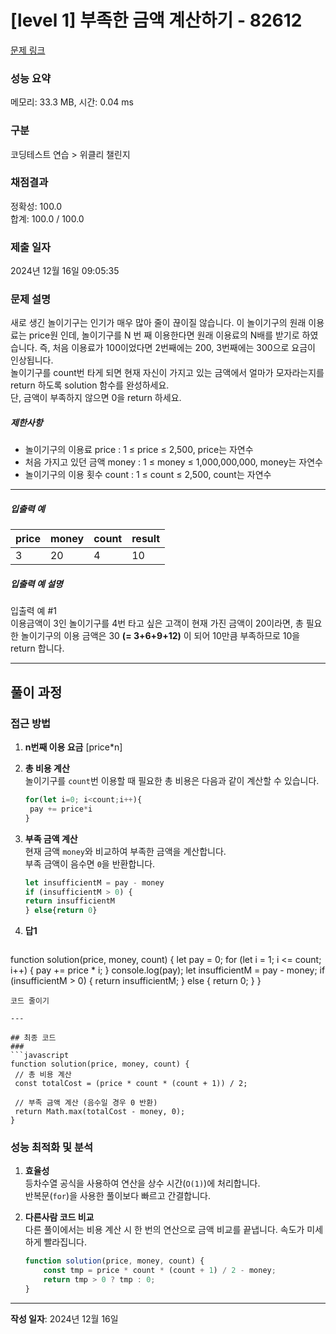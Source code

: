 # [level 1] 부족한 금액 계산하기 - 82612 

[문제 링크](https://school.programmers.co.kr/learn/courses/30/lessons/82612) 

### 성능 요약

메모리: 33.3 MB, 시간: 0.04 ms

### 구분

코딩테스트 연습 > 위클리 챌린지

### 채점결과

정확성: 100.0<br/>합계: 100.0 / 100.0

### 제출 일자

2024년 12월 16일 09:05:35

### 문제 설명

<p style="user-select: auto !important;">새로 생긴 놀이기구는 인기가 매우 많아 줄이 끊이질 않습니다. 이 놀이기구의 원래 이용료는 price원 인데, 놀이기구를 N 번 째 이용한다면 원래 이용료의 N배를 받기로 하였습니다. 즉, 처음 이용료가 100이었다면 2번째에는 200, 3번째에는 300으로 요금이 인상됩니다.<br style="user-select: auto !important;">
놀이기구를 count번 타게 되면 현재 자신이 가지고 있는 금액에서 얼마가 모자라는지를 return 하도록 solution 함수를 완성하세요.<br style="user-select: auto !important;">
단, 금액이 부족하지 않으면 0을 return 하세요.</p>

<h5 style="user-select: auto !important;">제한사항</h5>

<ul style="user-select: auto !important;">
<li style="user-select: auto !important;">놀이기구의 이용료 price : 1 ≤ price ≤ 2,500, price는 자연수</li>
<li style="user-select: auto !important;">처음 가지고 있던 금액 money : 1 ≤ money ≤ 1,000,000,000, money는 자연수</li>
<li style="user-select: auto !important;">놀이기구의 이용 횟수 count : 1 ≤ count ≤ 2,500, count는 자연수</li>
</ul>

<hr style="user-select: auto !important;">

<h5 style="user-select: auto !important;">입출력 예</h5>
<table class="table" style="user-select: auto !important;">
        <thead style="user-select: auto !important;"><tr style="user-select: auto !important;">
<th style="user-select: auto !important;">price</th>
<th style="user-select: auto !important;">money</th>
<th style="user-select: auto !important;">count</th>
<th style="user-select: auto !important;">result</th>
</tr>
</thead>
        <tbody style="user-select: auto !important;"><tr style="user-select: auto !important;">
<td style="user-select: auto !important;">3</td>
<td style="user-select: auto !important;">20</td>
<td style="user-select: auto !important;">4</td>
<td style="user-select: auto !important;">10</td>
</tr>
</tbody>
      </table>
<h5 style="user-select: auto !important;">입출력 예 설명</h5>

<p style="user-select: auto !important;">입출력 예 #1<br style="user-select: auto !important;">
이용금액이 3인 놀이기구를 4번 타고 싶은 고객이 현재 가진 금액이 20이라면, 총 필요한 놀이기구의 이용 금액은 30 <strong style="user-select: auto !important;">(= 3+6+9+12)</strong> 이 되어 10만큼 부족하므로 10을 return 합니다.</p>

---

## 풀이 과정

### 접근 방법
1. **n번째 이용 요금**
   \[price*n\]

2. **총 비용 계산**  
   놀이기구를 `count`번 이용할 때 필요한 총 비용은 다음과 같이 계산할 수 있습니다.
   ```javascript
   for(let i=0; i<count;i++){
    pay += price*i
   }
   ```
  
3. **부족 금액 계산**  
   현재 금액 `money`와 비교하여 부족한 금액을 계산합니다.  
   부족 금액이 음수면 `0`을 반환합니다.
   ```javascript
   let insufficientM = pay - money
   if (insufficientM > 0) {
   return insufficientM
   } else{return 0}
   ```

4. **답1**
   ```javascript
  function solution(price, money, count) {
   let pay = 0;
   for (let i = 1; i <= count; i++) {
     pay += price * i;
   }
   console.log(pay);
   let insufficientM = pay - money;
   if (insufficientM > 0) {
     return insufficientM;
   } else {
     return 0;
   }
  }
   ```
코드 줄이기

---

## 최종 코드
### 
```javascript
function solution(price, money, count) {
    // 총 비용 계산
    const totalCost = (price * count * (count + 1)) / 2;

    // 부족 금액 계산 (음수일 경우 0 반환)
    return Math.max(totalCost - money, 0);
}
```



### 성능 최적화 및 분석

1. **효율성**  
   등차수열 공식을 사용하여 연산을 상수 시간(`O(1)`)에 처리합니다.  
   반복문(`for`)을 사용한 풀이보다 빠르고 간결합니다.

2. **다른사람 코드 비교**  
   다른 풀이에서는 비용 계산 시 한 번의 연산으로 금액 비교를 끝냅니다.
   속도가 미세하게 빨라집니다.
   ```javascript
   function solution(price, money, count) {
       const tmp = price * count * (count + 1) / 2 - money;
       return tmp > 0 ? tmp : 0;
   }
   ```

---

**작성 일자**: 2024년 12월 16일  
```

